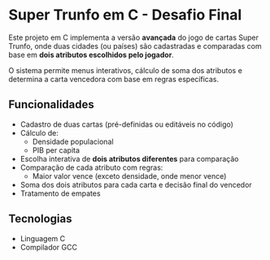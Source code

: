 # Super Trunfo em C - Desafio Final

Este projeto em C implementa a versão **avançada** do jogo de cartas Super Trunfo, onde duas cidades (ou países) são cadastradas e comparadas com base em **dois atributos escolhidos pelo jogador**.  

O sistema permite menus interativos, cálculo de soma dos atributos e determina a carta vencedora com base em regras específicas.

## Funcionalidades

- Cadastro de duas cartas (pré-definidas ou editáveis no código)  
- Cálculo de:
  - Densidade populacional  
  - PIB per capita  
- Escolha interativa de **dois atributos diferentes** para comparação  
- Comparação de cada atributo com regras:
  - Maior valor vence (exceto densidade, onde menor vence)  
- Soma dos dois atributos para cada carta e decisão final do vencedor  
- Tratamento de empates  

## Tecnologias

- Linguagem C  
- Compilador GCC  
